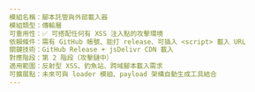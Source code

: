 ```yaml
---
模組名稱：腳本託管與外部載入器
模組類型：傳輸層
可重用性：✅ 可搭配任何有 XSS 注入點的攻擊環境
依賴條件：需有 GitHub 帳號、能打 release、可插入 <script> 載入 URL
關鍵技術：GitHub Release + jsDelivr CDN 載入
對應階段：第 2 階段（攻擊鏈中）
適用範圍：反射型 XSS、釣魚站、跨域腳本載入需求
可擴展點：未來可與 loader 模組、payload 架構自動生成工具結合
---
```

